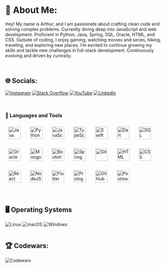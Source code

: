 # 👾 About Me:
Hey! My name is Arthur, and I am passionate about crafting clean code and solving complex problems. Currently diving deep into JavaScript and web development. Proficient in Python, Java, Spring, SQL, Oracle, HTML, and CSS. Outside of coding, I enjoy gaming, watching movies and series, hiking, traveling, and exploring new places. I’m excited to continue growing my skills and tackle new challenges in full-stack development. Continuously evolving and driven by curiosity.

<br />

## 🌐 Socials:
[![Instagram](https://img.shields.io/badge/Instagram-%23E4405F.svg?style=for-the-badge&logo=Instagram&logoColor=white)](https://instagram.com/art.dutra)
[![Stack Overflow](https://img.shields.io/badge/-Stackoverflow-FE7A16.svg?style=for-the-badge&logo=stack-overflow&logoColor=white)](https://stackoverflow.com/users/19695431)
[![YouTube](https://img.shields.io/badge/YouTube-%23FF0000.svg?style=for-the-badge&logo=YouTube&logoColor=white)](https://www.youtube.com/@_notdutra)
[![LinkedIn](https://img.shields.io/badge/LinkedIn-%230A66C2.svg?style=for-the-badge&logo=linkedin&logoColor=white)](https://www.linkedin.com/in/arthursdutra/)

<br />

### 🧰 Languages and Tools

<div style="display: flex; flex-wrap: wrap; gap: 10px;">
  <img alt="Java" width="40px" style="padding: 10px;" src="https://cdn.jsdelivr.net/gh/devicons/devicon/icons/java/java-original.svg"/>
  <img alt="Python" width="40px" style="padding: 10px;" src="https://cdn.jsdelivr.net/gh/devicons/devicon/icons/python/python-plain.svg" />
  <img alt="JavaScript" width="40px" style="padding: 10px;" src="https://cdn.jsdelivr.net/gh/devicons/devicon/icons/javascript/javascript-plain.svg" />
  <img alt="TypeScript" width="40px" style="padding: 10px;" src="https://cdn.jsdelivr.net/gh/devicons/devicon/icons/typescript/typescript-plain.svg" />
  <img alt="Swift" width="40px" style="padding: 10px;" src="https://cdn.jsdelivr.net/gh/devicons/devicon/icons/swift/swift-original.svg" />
  <img alt="Dart" width="40px" style="padding: 10px;" src="https://cdn.jsdelivr.net/gh/devicons/devicon/icons/dart/dart-original.svg" />
  <img alt="SQL" width="40px" style="padding: 10px;" src="https://cdn.jsdelivr.net/gh/devicons/devicon@latest/icons/postgresql/postgresql-original.svg" />
  <img alt="Oracle" width="40px" style="padding: 10px;" src="https://cdn.jsdelivr.net/gh/devicons/devicon/icons/oracle/oracle-original.svg" />
  <img alt="MongoDB" width="40px" style="padding: 10px;" src="https://cdn.jsdelivr.net/gh/devicons/devicon@latest/icons/mongodb/mongodb-original.svg" />
  <img alt="Bootstrap" width="40px" style="padding: 10px;" src="https://cdn.jsdelivr.net/gh/devicons/devicon/icons/bootstrap/bootstrap-original.svg" />
  <img alt="Spring" width="40px" style="padding: 10px;" src="https://cdn.jsdelivr.net/gh/devicons/devicon/icons/spring/spring-original.svg" />
  <img alt="Git" width="40px" style="padding: 10px;" src="https://cdn.jsdelivr.net/gh/devicons/devicon/icons/git/git-original.svg" />
  <img alt="HTML" width="40px" style="padding: 10px;" src="https://cdn.jsdelivr.net/gh/devicons/devicon@latest/icons/html5/html5-original.svg" />
  <img alt="CSS" width="40px" style="padding: 10px;" src="https://cdn.jsdelivr.net/gh/devicons/devicon@latest/icons/css3/css3-original.svg" />
  <img alt="React" width="40px" style="padding: 10px;" src="https://cdn.jsdelivr.net/gh/devicons/devicon/icons/react/react-original.svg" />
  <img alt="NodeJS" width="40px" style="padding: 10px;" src="https://cdn.jsdelivr.net/gh/devicons/devicon/icons/nodejs/nodejs-original.svg" />
  <img alt="Flutter" width="40px" style="padding: 10px;" src="https://cdn.jsdelivr.net/gh/devicons/devicon/icons/flutter/flutter-original.svg" />
  <img alt="Prolog" width="40px" style="padding: 10px;" src="https://cdn.jsdelivr.net/gh/devicons/devicon/icons/prolog/prolog-plain.svg" />
  <img alt="GitHub" width="40px" style="padding: 10px;" src="https://cdn.jsdelivr.net/gh/devicons/devicon/icons/github/github-original.svg" />
  <img alt="Postman" width="40px" style="padding: 10px;" src="https://cdn.jsdelivr.net/gh/devicons/devicon/icons/postman/postman-original.svg" />
</div>
<br />
<br />

## 🖥️ Operating Systems
![Linux](https://img.shields.io/badge/Linux-%23000000.svg?style=for-the-badge&logo=linux&logoColor=white)
![macOS](https://img.shields.io/badge/macOS-%23000000.svg?style=for-the-badge&logo=apple&logoColor=white)
![Windows](https://img.shields.io/badge/Windows-%230A0A0A.svg?style=for-the-badge&logo=windows&logoColor=white)
<br />
<br />

## 🏆 Codewars:
![Codewars](https://github.r2v.ch/codewars?user=Notdutra&stroke=%23BB432C)
